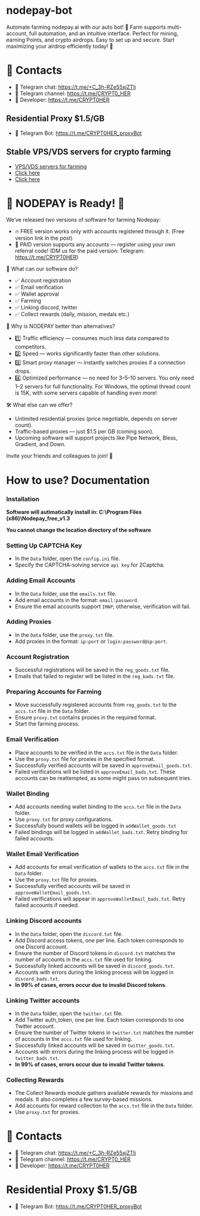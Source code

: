 # nodepay-bot
Automate farming nodepay.ai with our auto bot! 🚀 Farm supports multi-account, full automation, and an intuitive interface. Perfect for mining, earning Points, and crypto airdrops. Easy to set up and secure. Start maximizing your airdrop efficiently today! 🌱

# 🔗 Contacts
- 📩 Telegram chat: https://t.me/+C_3h-RZe55xjZTli
- 📩 Telegram channel: https://t.me/CRYPT0_HER
- 📩 Developer: https://t.me/CRYPT0HER

## Residential Proxy $1.5/GB
- 📩 Telegram Bot: https://t.me/CRYPT0HER_proxyBot

## Stable VPS/VDS servers for crypto farming
- [VPS/VDS servers for farming](https://powervps.net/?from=77161)
- [Click here](https://powervps.net/?from=77161)
- [Click here](https://powervps.net/?from=77161)

# 🎉 NODEPAY is Ready! 🎉

We’ve released two versions of software for farming Nodepay:


- 🔥 FREE version works only with accounts registered through it. (Free version link in the post)
- 💎 PAID version supports any accounts — register using your own referral code! (DM us for the paid version: Telegram: https://t.me/CRYPT0HER)

🚀 What can our software do?

- ✅ Account registration
- ✅ Email verification
- ✅ Wallet approval
- ✅ Farming
- ✅ Linking discord, twitter
- ✅ Collect rewards (daily, mission, medals etc.)


💪 Why is NODEPAY better than alternatives?
- 1️⃣ Traffic efficiency — consumes much less data compared to competitors.
- 2️⃣ Speed — works significantly faster than other solutions.
- 3️⃣ Smart proxy manager — instantly switches proxies if a connection drops.
- 4️⃣ Optimized performance — no need for 3–5–10 servers. You only need 1–2 servers for full functionality. For Windows, the optimal thread count is 15K, with some servers capable of handling even more!

🛠 What else can we offer?
- Unlimited residential proxies (price negotiable, depends on server count).
- Traffic-based proxies — just $1.5 per GB (coming soon).
- Upcoming software will support projects like Pipe Network, Bless, Gradient, and Down.

Invite your friends and colleagues to join! 🚀

# How to use? Documentation

### Installation

**Software will autimatically install in: C:\Program Files (x86)\Nodepay_free_v1.3**

**You cannot change the location directory of the software**

### Setting Up CAPTCHA Key
- In the `Data` folder, open the `config.ini` file.
- Specify the CAPTCHA-solving service `api key` for 2Captcha.
### Adding Email Accounts
- In the `Data` folder, use the `emails.txt` file.
- Add email accounts in the format: `email:password`.
- Ensure the email accounts support `IMAP`; otherwise, verification will fail.
### Adding Proxies
- In the `Data` folder, use the `proxy.txt` file.
- Add proxies in the format: `ip:port` or `login:password@ip:port`.
### Account Registration
- Successful registrations will be saved in the `reg_goods.txt` file.
- Emails that failed to register will be listed in the `reg_bads.txt` file.
### Preparing Accounts for Farming
- Move successfully registered accounts from `reg_goods.txt` to the `accs.txt` file in the `Data` folder.
- Ensure `proxy.txt` contains proxies in the required format.
- Start the farming process.
### Email Verification
- Place accounts to be verified in the `accs.txt` file in the `Data` folder.
- Use the `proxy.txt` file for proxies in the specified format.
- Successfully verified accounts will be saved in `approveEmail_goods.txt`.
- Failed verifications will be listed in `approveEmail_bads.txt`. These accounts can be reattempted, as some might pass on subsequent tries.
### Wallet Binding
- Add accounts needing wallet binding to the `accs.txt` file in the `Data` folder.
- Use `proxy.txt` for proxy configurations.
- Successfully bound wallets will be logged in `addWallet_goods.txt`
- Failed bindings will be logged in `addWallet_bads.txt`. Retry binding for failed accounts.
### Wallet Email Verification
- Add accounts for email verification of wallets to the `accs.txt` file in the `Data` folder.
- Use the `proxy.txt` file for proxies.
- Successfully verified accounts will be saved in `approveWalletEmail_goods.txt`.
- Failed verifications will appear in `approveWalletEmail_bads.txt`. Retry failed accounts if needed.

### Linking Discord accounts
- In the `Data` folder, open the `discord.txt` file.
- Add Discord access tokens, one per line. Each token corresponds to one Discord account.
- Ensure the number of Discord tokens in `discord.txt` matches the number of accounts in the `accs.txt` file used for linking.
- Successfully linked accounts will be saved in `discord_goods.txt`.
- Accounts with errors during the linking process will be logged in `discord_bads.txt`.
- **In 99% of cases, errors occur due to invalid Discord tokens**.

### Linking Twitter accounts
- In the `Data` folder, open the `twitter.txt` file.
- Add Twitter auth_token, one per line. Each token corresponds to one Twitter account.
- Ensure the number of Twitter tokens in `twitter.txt` matches the number of accounts in the `accs.txt` file used for linking.
- Successfully linked accounts will be saved in `twitter_goods.txt`.
- Accounts with errors during the linking process will be logged in `twitter_bads.txt`.
- **In 99% of cases, errors occur due to invalid Twitter tokens**.
 
### Collecting Rewards
- The Collect Rewards module gathers available rewards for missions and medals. It also completes a few survey-based missions.
- Add accounts for reward collection to the `accs.txt` file in the `Data` folder.
- Use `proxy.txt` for proxies.


# 🔗 Contacts
- 📩 Telegram chat: https://t.me/+C_3h-RZe55xjZTli
- 📩 Telegram channel: https://t.me/CRYPT0_HER
- 📩 Developer: https://t.me/CRYPT0HER

# Residential Proxy $1.5/GB
- 📩 Telegram Bot: https://t.me/CRYPT0HER_proxyBot
